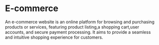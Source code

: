 # E-commerce
An e-commerce website is an online platform for browsing and purchasing products or services, featuring product listing,a shopping cart,user accounts, and secure payment processing. It aims to provide a seamless and intuitive shopping experience for customers.
